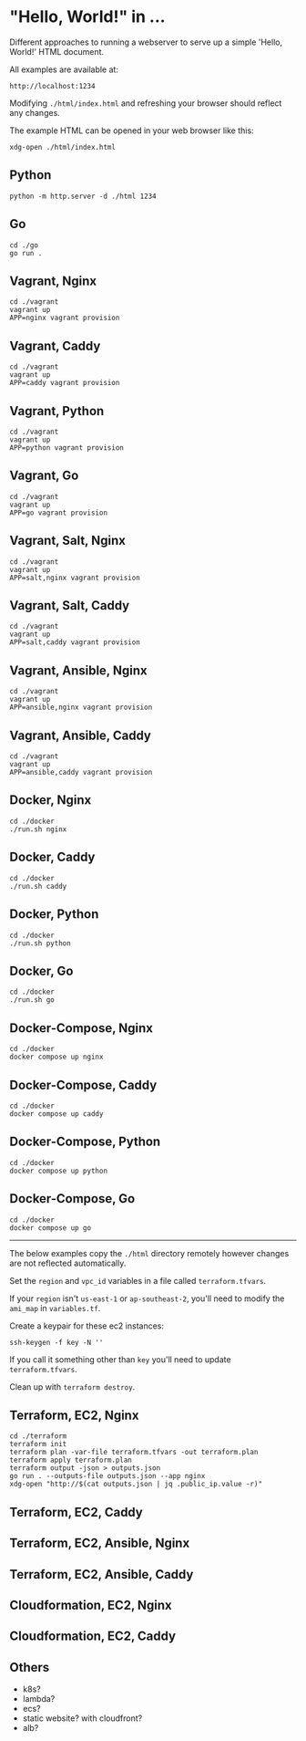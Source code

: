 # "Hello, World!" in ...

Different approaches to running a webserver to serve up a simple 'Hello, World!' HTML document.

All examples are available at:

    http://localhost:1234

Modifying `./html/index.html` and refreshing your browser should reflect any changes.

The example HTML can be opened in your web browser like this:

    xdg-open ./html/index.html

## Python

    python -m http.server -d ./html 1234

## Go

    cd ./go
    go run .

## Vagrant, Nginx

    cd ./vagrant
    vagrant up
    APP=nginx vagrant provision

## Vagrant, Caddy

    cd ./vagrant
    vagrant up
    APP=caddy vagrant provision

## Vagrant, Python

    cd ./vagrant
    vagrant up
    APP=python vagrant provision

## Vagrant, Go

    cd ./vagrant
    vagrant up
    APP=go vagrant provision

## Vagrant, Salt, Nginx

    cd ./vagrant
    vagrant up
    APP=salt,nginx vagrant provision

## Vagrant, Salt, Caddy

    cd ./vagrant
    vagrant up
    APP=salt,caddy vagrant provision

## Vagrant, Ansible, Nginx

    cd ./vagrant
    vagrant up
    APP=ansible,nginx vagrant provision

## Vagrant, Ansible, Caddy

    cd ./vagrant
    vagrant up
    APP=ansible,caddy vagrant provision

## Docker, Nginx

    cd ./docker
    ./run.sh nginx

## Docker, Caddy

    cd ./docker
    ./run.sh caddy

## Docker, Python

    cd ./docker
    ./run.sh python

## Docker, Go

    cd ./docker
    ./run.sh go

## Docker-Compose, Nginx

    cd ./docker
    docker compose up nginx

## Docker-Compose, Caddy

    cd ./docker
    docker compose up caddy

## Docker-Compose, Python

    cd ./docker
    docker compose up python

## Docker-Compose, Go

    cd ./docker
    docker compose up go

---

The below examples copy the `./html` directory remotely however changes are not reflected automatically.

Set the `region` and `vpc_id` variables in a file called `terraform.tfvars`.

If your `region` isn't `us-east-1` or `ap-southeast-2`, you'll need to modify the `ami_map` in `variables.tf`.

Create a keypair for these ec2 instances:

    ssh-keygen -f key -N ''

If you call it something other than `key` you'll need to update `terraform.tfvars`.

Clean up with `terraform destroy`.

## Terraform, EC2, Nginx

    cd ./terraform
    terraform init
    terraform plan -var-file terraform.tfvars -out terraform.plan
    terraform apply terraform.plan
    terraform output -json > outputs.json
    go run . --outputs-file outputs.json --app nginx
    xdg-open "http://$(cat outputs.json | jq .public_ip.value -r)"

## Terraform, EC2, Caddy

## Terraform, EC2, Ansible, Nginx

## Terraform, EC2, Ansible, Caddy

## Cloudformation, EC2, Nginx

## Cloudformation, EC2, Caddy

## Others

* k8s?
* lambda?
* ecs?
* static website? with cloudfront?
* alb?
